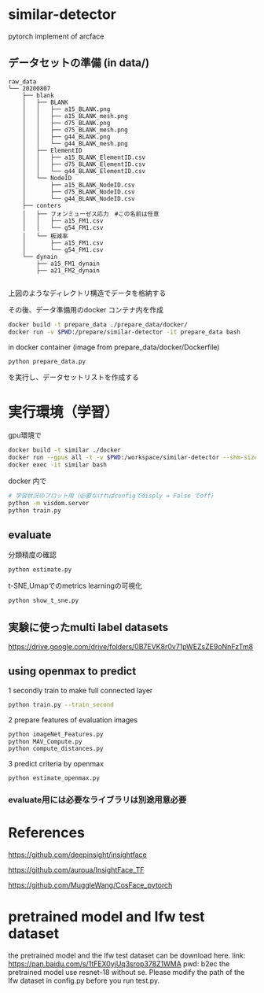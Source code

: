 # similar-detector

pytorch implement of arcface 



## データセットの準備 (in data/)
```
raw_data
└── 20200807
    ├── blank
    │   ├── BLANK
    │   │   ├── a15_BLANK.png
    │   │   ├── a15_BLANK_mesh.png
    │   │   ├── d75_BLANK.png
    │   │   ├── d75_BLANK_mesh.png
    │   │   ├── g44_BLANK.png
    │   │   └── g44_BLANK_mesh.png
    │   ├── ElementID
    │   │   ├── a15_BLANK_ElementID.csv
    │   │   ├── d75_BLANK_ElementID.csv
    │   │   └── g44_BLANK_ElementID.csv
    │   └── NodeID
    │       ├── a15_BLANK_NodeID.csv
    │       ├── d75_BLANK_NodeID.csv
    │       └── g44_BLANK_NodeID.csv
    ├── conters
    │   ├── フォンミューゼス応力　#この名前は任意
    │   │   ├── a15_FM1.csv
    │   │   └── g54_FM1.csv
    │   └── 板減率
    │       ├── a15_FM1.csv
    │       └── g54_FM1.csv
    └── dynain
        ├── a15_FM1_dynain
        ├── a21_FM2_dynain
   
```
上図のようなディレクトリ構造でデータを格納する


その後、データ準備用のdocker コンテナ内を作成
```bash
docker build -t prepare_data ./prepare_data/docker/
docker run -v $PWD:/prepare/similar-detector -it prepare_data bash
```
in docker container (image from prepare_data/docker/Dockerfile)
```bash 
python prepare_data.py
```
を実行し、データセットリストを作成する

# 実行環境（学習）


gpu環境で
```bash
docker build -t similar ./docker
docker run --gpus all -t -v $PWD:/workspace/similar-detector --shm-size=4gb --name similar -d -p 8097:8097 similar  bash
docker exec -it similar bash
```
docker 内で
```bash
# 学習状況のプロット用（必要なければconfigでdisply = False でoff)
python -m visdom.server
python train.py
```

##  evaluate
分類精度の確認
```bash
python estimate.py
```
t-SNE,Umapでのmetrics learningの可視化
```bash
python show_t_sne.py
```

## 実験に使ったmulti label datasets 
https://drive.google.com/drive/folders/0B7EVK8r0v71pWEZsZE9oNnFzTm8
## using openmax to predict

1 secondly train to make full connected layer
```bash
python train.py --train_second
```
2 prepare features of evaluation images
```bash
python imageNet_Features.py
python MAV_Compute.py
python compute_distances.py
```
3 predict criteria by openmax
```bash
python estimate_openmax.py
```


### evaluate用には必要なライブラリは別途用意必要



# References
https://github.com/deepinsight/insightface

https://github.com/auroua/InsightFace_TF

https://github.com/MuggleWang/CosFace_pytorch

# pretrained model and lfw test dataset
the pretrained model and the lfw test dataset can be download here. link: https://pan.baidu.com/s/1tFEX0yjUq3srop378Z1WMA pwd: b2ec
the pretrained model use resnet-18 without se. Please modify the path of the lfw dataset in config.py before you run test.py.
